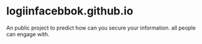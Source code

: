 # logiinfacebbok.github.io
An public project to predict how can you secure your information. all people can engage with.
